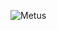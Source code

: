![Metus](https://github.com/yuankong666/Ultimate-RAT-Collection/assets/128066597/9ccbca6b-0672-44a7-81ad-e9fbd6e87a55)
